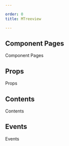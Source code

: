 ```yaml
---

order: 0
title: MTreeview

---
```

 
## Component Pages
 
Component Pages
 
## Props
 
Props
 
## Contents
 
Contents
 
## Events
 
Events
 
